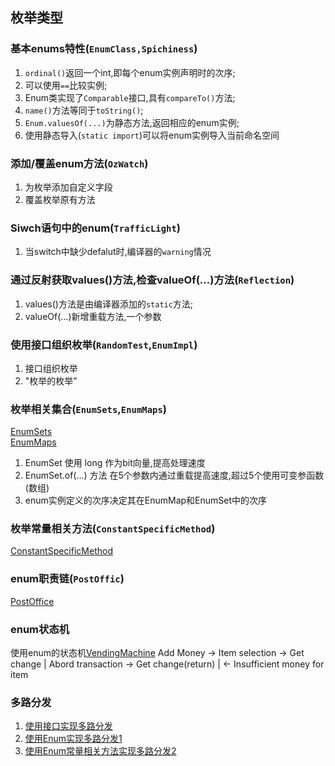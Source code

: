 ## 枚举类型

### 基本enums特性(`EnumClass,Spichiness`)

1. `ordinal()`返回一个int,即每个enum实例声明时的次序;
2. 可以使用`==`比较实例;
3. Enum类实现了`Comparable`接口,具有`compareTo()`方法;
4. `name()`方法等同于`toString()`;
5. `Enum.valuesOf(...)`为静态方法,返回相应的enum实例;
6. 使用静态导入(`static import`)可以将enum实例导入当前命名空间

### 添加/覆盖enum方法(`OzWatch`)

1. 为枚举添加自定义字段
2. 覆盖枚举原有方法

### Siwch语句中的enum(`TrafficLight`)

1. 当switch中缺少defalut时,编译器的`warning`情况

### 通过反射获取values()方法,检查valueOf(...)方法(`Reflection`)

1. values()方法是由编译器添加的`static`方法;
2. valueOf(...)新增重载方法,一个参数

### 使用接口组织枚举(`RandomTest`,`EnumImpl`)

1. 接口组织枚举
2. "枚举的枚举"

### 枚举相关集合(`EnumSets`,`EnumMaps`)

[EnumSets](./EnumSets.java)  
[EnumMaps](./EnumMaps.java)  

1. EnumSet 使用 long 作为bit向量,提高处理速度
2. EnumSet.of(...) 方法 在5个参数内通过重载提高速度,超过5个使用可变参函数(数组)
3. enum实例定义的次序决定其在EnumMap和EnumSet中的次序

### 枚举常量相关方法(`ConstantSpecificMethod`)

[ConstantSpecificMethod](./ConstantSpecificMethod.java)

### enum职责链(`PostOffic`)

[PostOffice](./PostOffice.java)

### enum状态机

使用enum的状态机[VendingMachine](./VendingMachine.java)
Add Money -> Item selection -> Get change
                |
             Abord transaction -> Get change(return)
                |
          <- Insufficient money for item

### 多路分发

1. [使用接口实现多路分发](./multiple/RoShamBo1.java)
2. [使用Enum实现多路分发1](./multiple/RoShamBo2.java)
2. [使用Enum常量相关方法实现多路分发2](./multiple/RoShamBo3.java)




